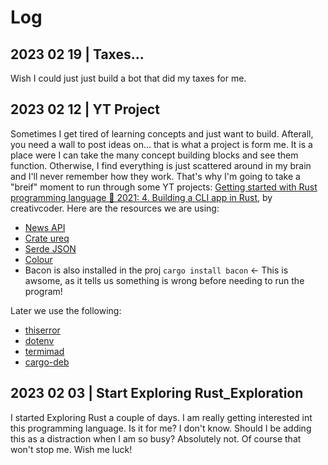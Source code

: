 # Log

## 2023 02 19 | Taxes...

Wish I could just just build a bot that did my taxes for me.

## 2023 02 12 | YT Project

Sometimes I get tired of learning concepts and just want to build. Afterall, you need a wall to post ideas on... that is what a project is form me. It is a place were I can take the many concept building blocks and see them function. Otherwise, I find everything is just scattered around in my brain and I'll never remember how they work. That's why I'm going to take a "breif" moment to run through some YT projects: [Getting started with Rust programming language 🦀 2021: 4. Building a CLI app in Rust](https://www.youtube.com/watch?v=4km2UijVC3M&t=70s), by creativcoder. Here are the resources we are using:

- [News API](https://newsapi.org/)
- [Crate ureq](https://docs.rs/ureq/latest/ureq/)
- [Serde JSON](https://docs.rs/crate/serde_json/latest)
- [Colour](https://docs.rs/colour/latest/colour/)
- Bacon is also installed in the proj `cargo install bacon` <- This is awsome, as it tells us something is wrong before needing to run the program!

Later we use the following:

- [thiserror](https://github.com/dtolnay/thiserror)
- [dotenv](https://github.com/dtolnay/thiserror)
- [termimad](https://github.com/Canop/termimad)
- [cargo-deb](https://github.com/mmstick/cargo-deb)

## 2023 02 03 | Start Exploring Rust_Exploration

I started Exploring Rust a couple of days. I am really getting interested int this programming language. Is it for me? I don't know. Should I be adding this as a distraction when I am so busy? Absolutely not. Of course that won't stop me. Wish me luck!
